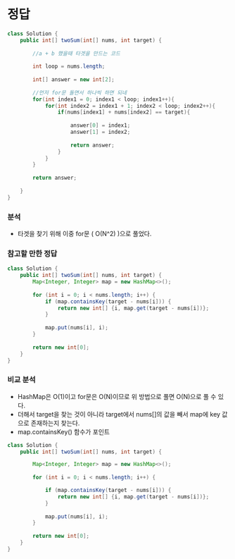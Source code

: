 #   정답
```java
class Solution {
    public int[] twoSum(int[] nums, int target) {
        
        //a + b 했을때 타겟을 만드는 코드
        
        int loop = nums.length;
        
        int[] answer = new int[2];
        
        //먼저 for문 돌면서 하나씩 하면 되네
        for(int index1 = 0; index1 < loop; index1++){
            for(int index2 = index1 + 1; index2 < loop; index2++){
                if(nums[index1] + nums[index2] == target){
                    
                    answer[0] = index1;
                    answer[1] = index2;
                    
                    return answer;
                }
            }
        }
        
        return answer;
        
    }
}
```

###   분석
-   타겟을 찾기 위해 이중 for문 ( O(N^2) )으로 풀었다.

###   참고할 만한 정답
```java
class Solution {
    public int[] twoSum(int[] nums, int target) {
        Map<Integer, Integer> map = new HashMap<>();
        
        for (int i = 0; i < nums.length; i++) {
            if (map.containsKey(target - nums[i])) {
                return new int[] {i, map.get(target - nums[i])};
            }
            
            map.put(nums[i], i);
        }
        
        return new int[0];
    }
}
```

###   비교 분석
-   HashMap은 O(1)이고 for문은 O(N)이므로 위 방법으로 풀면 O(N)으로 풀 수 있다.
-   더해서 target을 찾는 것이 아니라 target에서 nums[]의 값을 빼서 map에 key 값으로 존재하는지 찾는다.
-   map.containsKey() 함수가 포인트

```java
class Solution {
    public int[] twoSum(int[] nums, int target) {

        Map<Integer, Integer> map = new HashMap<>();
        
        for (int i = 0; i < nums.length; i++) {

            if (map.containsKey(target - nums[i])) {
                return new int[] {i, map.get(target - nums[i])};
            }
            
            map.put(nums[i], i);
        }
        
        return new int[0];
    }
}
```